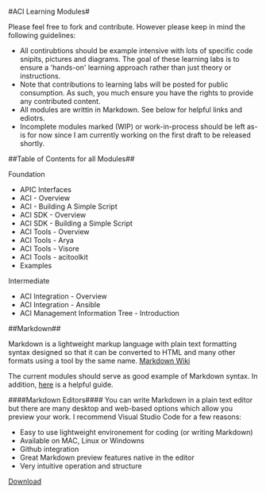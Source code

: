 #ACI Learning Modules#

Please feel free to fork and contribute. However please keep in mind the following guidelines:
- All contirubtions should be example intensive with lots of specific code snipits, pictures and diagrams. The goal of these learning labs is to ensure a 'hands-on' learning approach rather than just theory or instructions.  
- Note that contributions to learning labs will be posted for public consumption. As such, you much ensure you have the rights to provide any contributed content.
- All modules are writtin in Markdown.  See below for helpful links and ediotrs.
- Incomplete modules marked (WIP) or work-in-process should be left as-is for now since I am currently working on the first draft to be released shortly.
 

##Table of Contents for all Modules##

Foundation
- APIC Interfaces
- ACI - Overview
- ACI - Building A Simple Script
- ACI SDK - Overview
- ACI SDK - Building a Simple Script
- ACI Tools - Overview
- ACI Tools - Arya
- ACI Tools - Visore
- ACI Tools - acitoolkit
- Examples

Intermediate
- ACI Integration - Overview
- ACI Integration - Ansible
- ACI Management Information Tree - Introduction


##Markdown##

Markdown is a lightweight markup language with plain text formatting syntax designed so that it can be converted to HTML and many other formats using a tool by the same name. [Markdown Wiki](https://en.wikipedia.org/wiki/Markdown)

The current modules should serve as good example of Markdown syntax.  In addition, [here](https://github.com/adam-p/markdown-here/wiki/Markdown-Cheatsheet) is a helpful guide.

####Markdown Editors####
You can write Markdown in a plain text editor but there are many desktop and web-based options which allow you preview your work. I recommend Visual Studio Code for a few reasons:
- Easy to use lightweight environement for coding (or writing Markdown)
- Available on MAC, Linux or Windowns
- Github integration
- Great Markdown preview features native in the editor
- Very intuitive operation and structure

[Download](https://code.visualstudio.com/)